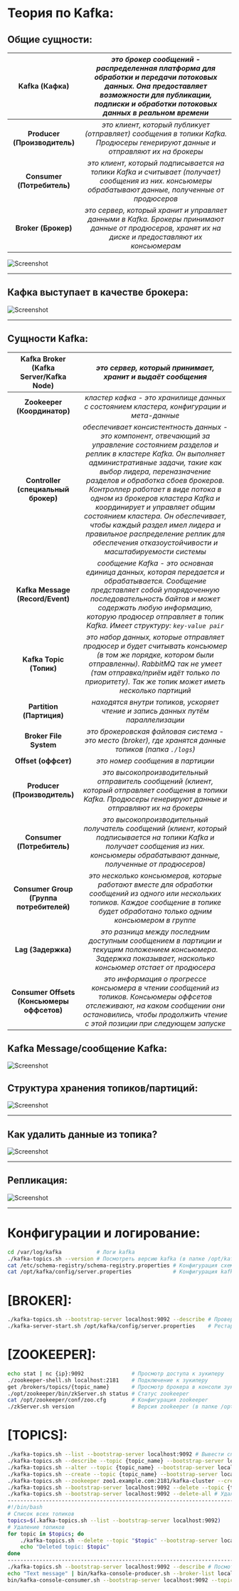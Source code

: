 # Теория по Kafka:

## Общие сущности:
| Kafka (Кафка) | *это брокер сообщений - распределенная платформа для обработки и передачи потоковых данных. Она предоставляет возможности для публикации, подписки и обработки потоковых данных в реальном времени* |
| :---: | :---: |
| **Producer (Производитель)** | *это клиент, который публикует (отправляет) сообщения в топики Kafka. Продюсеры генерируют данные и отправляют их на брокеры* |
| **Consumer (Потребитель)**   | *это клиент, который подписывается на топики Kafka и считывает (получает) сообщения из них. консьюмеры обрабатывают данные, полученные от продюсеров* |
| **Broker   (Брокер)**        | *это сервер, который хранит и управляет данными в Kafka. Брокеры принимают данные от продюсеров, хранят их на диске и предоставляют их консьюмерам* |

![Screenshot](Kafka_1.png)


---

## Кафка выступает в качестве брокера:
![Screenshot](Kafka_2.png)


---

## Сущности Kafka:
| Kafka Broker (Kafka Server/Kafka Node) | *это сервер, который принимает, хранит и выдаёт сообщения* |
| :---: | :---: |
| **Zookeeper (Координатор)** | *кластер кафка - это хранилище данных с состоянием кластера, конфигурации и мета-данные* |
| **Controller (специальный брокер)** | *обеспечивает консистентность данных - это компонент, отвечающий за управление состоянием разделов и реплик в кластере Kafka. Он выполняет административные задачи, такие как выбор лидера, переназначение разделов и обработка сбоев брокеров. Контроллер работает в виде потока в одном из брокеров кластера Kafka и координирует и управляет общим состоянием кластера. Он обеспечивает, чтобы каждый раздел имел лидера и правильное распределение реплик для обеспечения отказоустойчивости и масштабируемости системы* |
| **Kafka Message (Record/Event)** | *сообщение Kafka - это основная единица данных, которая передается и обрабатывается. Сообщение представляет собой упорядоченную последовательность байтов и может содержать любую информацию, которую продюсер отправляет в топик Kafka. Имеет структуру: `key-value pair`* |
| **Kafka Topic (Топик)** | *это набор данных, которые отправляет продюсер и будет считывать консьюмер (в том же порядке, котором были отправленны). RabbitMQ так не умеет (там отправка/приём идёт только по приоритету). Так же топик может иметь несколько партиций* |
| **Partition (Партиция)** | *находятся внутри топиков, ускоряет чтение и запись данных путём параллелизации* |
| **Broker File System** | *это брокеровская файловая система - это место (broker), где хранятся данные топиков (папка `./logs`)* |
| **Offset (оффсет)** | *это номер сообщения в партиции* |
| **Producer (Производитель)** | *это высокопроизводительный отправитель сообщений (клиент, который отправляет сообщения в топики Kafka. Продюсеры генерируют данные и отправляют их на брокеры* |
| **Consumer (Потребитель)** | *это высокопроизводительный получатель  сообщений (клиент, который подписывается на топики Kafka и получает сообщения из них. консьюмеры обрабатывают данные, полученные от продюсеров)* |
| **Consumer Group (Группа потребителей)** | *это несколько консьюмеров, которые работают вместе для обработки сообщений из одного или нескольких топиков. Каждое сообщение в топике будет обработано только одним консьюмером в группе* |
| **Lag (Задержка)** | *это разница между последним доступным сообщением в партиции и текущим положением консьюмера. Задержка показывает, насколько консьюмер отстает от продюсера* |
| **Consumer Offsets (Консьюмеры оффсетов)** | *это информация о прогрессе консьюмера в чтении сообщений из топиков. Консьюмеры оффсетов отслеживают, на каком сообщении они остановились, чтобы продолжить чтение с этой позиции при следующем запуске* |

## Kafka Message/сообщение Kafka:
![Screenshot](Kafka_3.png)

## Структура хранения топиков/партиций:
![Screenshot](Kafka_4.png)


---

## Как удалить данные из топика?
![Screenshot](Kafka_5.png)


---

## Репликация:
![Screenshot](Kafka_6.png)


---

# Конфигурации и логирование:
```bash
cd /var/log/kafka           # Логи kafka
./kafka-topics.sh --version # Посмотреть версию kafka (в папке /opt/kafka/bin/)
cat /etc/schema-registry/schema-registry.properties # Конфигурация схемы реестров
cat /opt/kafka/config/server.properties             # Конфигурация kafka
```

# [BROKER]:
```bash
./kafka-topics.sh --bootstrap-server localhost:9092 --describe # Проверка количества подключенных брокеров кафка к ноде (в папке /opt/kafka/bin/)
./kafka-server-start.sh /opt/kafka/config/server.properties    # Рестарт брокера
```

# [ZOOKEEPER]:
```bash
echo stat | nc {ip}:9092               # Просмотр доступа к зукиперу
./zookeeper-shell.sh localhost:2181    # Подключение к зукиперу
get /brokers/topics/{topic_name}       # Просмотр брокера в консоли зукипера
./opt/zookeeper/bin/zkServer.sh status # Статус zookeeper
cat /opt/zookeeper/conf/zoo.cfg        # Конфигурация zookeeper
./zkServer.sh version                  # Версия zookeeper (в папке /opt/zookeeper/bin/)
```

# [TOPICS]:
```bash
./kafka-topics.sh --list --bootstrap-server localhost:9092 # Вывести список всех топиков (в папке /opt/kafka/bin/)
./kafka-topics.sh --describe --topic {topic_name} --bootstrap-server localhost:9092 # Посмотреть информацию о топике (в папке /opt/kafka/bin/)
./kafka-topics.sh --alter --topic {topic_name} --bootstrap-server localhost:9092 --config {config_name}={config_value} # Изменение конфигурации топика (в папке /opt/kafka/bin/)
./kafka-topics.sh --create --topic {topic_name} --bootstrap-server localhost:9092 # Создание топика по умолчанию (в папке /opt/kafka/bin/)
./kafka-topics.sh --zookeeper zoo1.example.com:2181/kafka-cluster --create --topic {topic_name} --replication-factor 3 --partitions 8 # Создание топика с конкретными параметрами (в папке /opt/kafka/bin/)
./kafka-topics.sh --bootstrap-server localhost:9092 --delete --topic {topic_name} # Удаление топика (в папке /opt/kafka/bin/)
./kafka-topics.sh --bootstrap-server localhost:9092 --delete-all # Удаление всех топиков (в папке /opt/kafka/bin/) - Если выдаёт ошибку, то пишем скрипт:
--------------------------------------------------------------------------------- script_delete_all_topic.sh
#!/bin/bash
# Список всех топиков
topics=$(.kafka-topics.sh --list --bootstrap-server localhost:9092)
# Удаление топиков
for topic in $topics; do
    ./kafka-topics.sh --delete --topic "$topic" --bootstrap-server localhost:9092
    echo "Deleted topic: $topic"
done
---------------------------------------------------------------------------------
./kafka-topics.sh --bootstrap-server localhost:9092 --describe # Посмотреть конфигурацию всех топиков и брокеров (в папке /opt/kafka/bin/)
echo "Text message" | bin/kafka-console-producer.sh --broker-list localhost:9092 --topic {topic_name} # Отправка сообщения в топик
bin/kafka-console-consumer.sh --bootstrap-server localhost:9092 --topic {topic_name} --from-beginning # Подключение к топику и чтение сообщения
```






